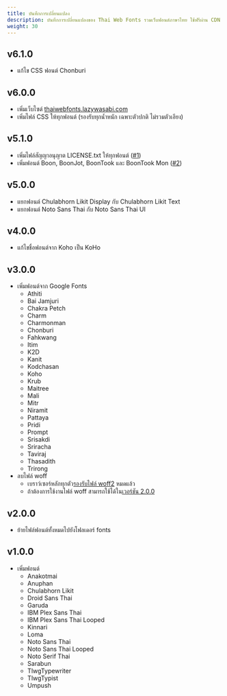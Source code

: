 ```yaml
---
title: บันทึกการเปลี่ยนแปลง
description: บันทึกการเปลี่ยนแปลงของ Thai Web Fonts รวมเว็บฟอนต์ภาษาไทย ใช้ฟรีผ่าน CDN | CDN ฟอนต์ไทย ใช้ฟรี
weight: 30
---
```


## v6.1.0

- แก้ไข CSS ฟอนต์ Chonburi

## v6.0.0

- เพิ่มเว็บไซต์ [thaiwebfonts.lazywasabi.com](https://thaiwebfonts.lazywasabi.com)
- เพิ่มไฟล์ CSS ให้ทุกฟอนต์ (รองรับทุกน้ำหนัก เฉพาะตัวปกติ ไม่รวมตัวเอียง)

## v5.1.0

- เพิ่มไฟล์สัญญาอนุญาต LICENSE.txt ให้ทุกฟอนต์ ([#1](https://github.com/lazywasabi/thai-web-fonts/pull/1))
- เพิ่มฟอนต์ Boon, BoonJot, BoonTook และ BoonTook Mon ([#2](https://github.com/lazywasabi/thai-web-fonts/pull/2))

## v5.0.0

- แยกฟอนต์ Chulabhorn Likit Display กับ Chulabhorn Likit Text
- แยกฟอนต์ Noto Sans Thai กับ Noto Sans Thai UI

## v4.0.0

- แก้ไขชื่อฟอนต์จาก Koho เป็น KoHo

## v3.0.0

- เพิ่มฟอนต์จาก Google Fonts
  - Athiti
  - Bai Jamjuri
  - Chakra Petch
  - Charm
  - Charmonman
  - Chonburi
  - Fahkwang
  - Itim
  - K2D
  - Kanit
  - Kodchasan
  - Koho
  - Krub
  - Maitree
  - Mali
  - Mitr
  - Niramit
  - Pattaya
  - Pridi
  - Prompt
  - Srisakdi
  - Sriracha
  - Taviraj
  - Thasadith
  - Trirong
- ลบไฟล์ woff
  - เบราว์เซอร์หลักทุกตัว[รองรับไฟล์ woff2](https://caniuse.com/woff2) หมดแล้ว
  - ถ้าต้องการใช้งานไฟล์ woff สามารถใช้ได้ใน[เวอร์ชัน 2.0.0](https://github.com/lazywasabi/thai-web-fonts/tree/v2.0.0)

## v2.0.0

- ย้ายไฟล์ฟอนต์ทั้งหมดไปยังโฟลเดอร์ fonts

## v1.0.0

- เพิ่มฟอนต์
  - Anakotmai
  - Anuphan
  - Chulabhorn Likit
  - Droid Sans Thai
  - Garuda
  - IBM Plex Sans Thai
  - IBM Plex Sans Thai Looped
  - Kinnari
  - Loma
  - Noto Sans Thai
  - Noto Sans Thai Looped
  - Noto Serif Thai
  - Sarabun
  - TlwgTypewriter
  - TlwgTypist
  - Umpush
